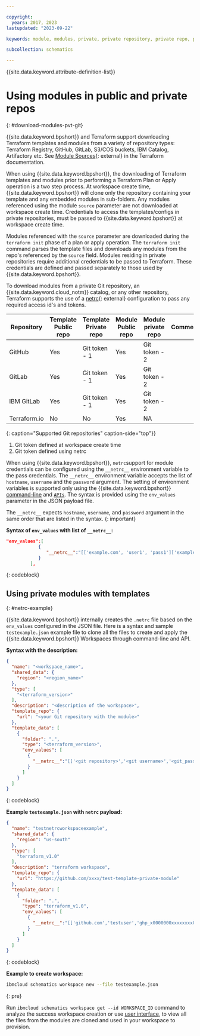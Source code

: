 ```yaml
---

copyright:
  years: 2017, 2023
lastupdated: "2023-09-22"

keywords: module, modules, private, private repository, private repo, private git repo, netrc, terraform, git token  

subcollection: schematics

---
```


{{site.data.keyword.attribute-definition-list}}

# Using modules in public and private repos
{: #download-modules-pvt-git}

{{site.data.keyword.bpshort}} and Terraform support downloading Terraform templates and modules from a variety of repository types: Terraform Registry, GitHub, GitLab, S3/COS buckets, IBM Catalog, Artifactory etc. See [Module Sources](https://developer.hashicorp.com/terraform/language/modules/sources#modules-in-package-sub-directories){: external} in the Terraform documentation. 

When using {{site.data.keyword.bpshort}}, the downloading of Terraform templates and modules prior to performing a Terraform Plan or Apply operation is a two step process. At workspace create time, {{site.data.keyword.bpshort}} will clone only the repository containing your template and any embedded modules in sub-folders. Any modules referenced using the module `source` parameter are not downloaded at workspace create time. Credentials to access the templates/configs in private repositories, must be passed to {{site.data.keyword.bpshort}} at workspace create time. 

Modules referenced with the `source` parameter are downloaded during the `terraform init` phase of a plan or apply operation. The `terraform init` command parses the template files and downloads any modules from the repo's referenced by the `source` field. Modules residing in private repositories require additional credentials to be passed to Terraform. These credentials are defined and passed separately to those used by {{site.data.keyword.bpshort}}. 

To download modules from a private Git repository, an {{site.data.keyword.cloud_notm}} catalog, or any other repository, Terraform supports the use of a [netrc](https://everything.curl.dev/usingcurl/netrc){: external} configuration to pass any required access id's and tokens. 

|  Repository </br>  | Template </br> Public repo | Template </br>Private repo | Module </br>Public repo | Module </br>private repo | Comment </br>  |
| --- |--- | --- | --- | --- | --- |
| GitHub | Yes | Git token - 1  | Yes | Git token - 2 | 
| GitLab | Yes | Git token - 1 | Yes | Git token - 2 | 
| IBM GitLab | Yes | Git token - 1 | Yes | Git token - 2 | 
| Terraform.io | No | No | Yes | NA |
{: caption="Supported Git repositories" caption-side="top"}}

1. Git token defined at workspace create time 
2. Git token defined using netrc


When using {{site.data.keyword.bpshort}}, `netrc`support for module credentials can be configured using the `__netrc__` environment variable to the pass credentials. The `__netrc__` environment variable accepts the list of `hostname`, `username` and the `password` argument. The setting of environment variables is supported only using the {{site.data.keyword.bpshort}} [command-line](/docs/schematics?topic=schematics-schematics-cli-reference#schematics-workspace-new) and [`APIs`](/apidocs/schematics/schematics#create-workspace). The syntax is provided using the `env_values` parameter in the JSON payload file.

The `__netrc__` expects `hostname`, `username`, and `password` argument in the same order that are listed in the syntax. 
{: important}

**Syntax of `env_values` with list of `__netrc__`:**

```json
"env_values":[
            {
               "__netrc__":"[['example.com', 'user1', 'pass1']['example1.com', 'user2' , 'pass2']]"
            }
         ],
```
{: codeblock}

## Using private modules with templates
{: #netrc-example}

{{site.data.keyword.bpshort}} internally creates the `.netrc` file based on the `env_values` configured in the JSON file. Here is a syntax and sample `testexample.json` example file to clone all the files to create and apply the {{site.data.keyword.bpshort}} Workspaces through command-line and API.

**Syntax with the description:**

```json
{
  "name": "<workspace_name>",
  "shared_data": {
    "region": "<region_name>"
  },
  "type": [
    "<terraform_version>"
  ],
  "description": "<description of the workspace>",
  "template_repo": {
    "url": "<your Git repository with the module>"
  },
  "template_data": [
    {
      "folder": ".",
      "type": "<terraform_version>",
      "env_values": [
        {
          "__netrc__":"[['<git repository>','<git username>','<git_password>']]"
        }
      ]
    }
  ]
}
```
{: codeblock}

**Example `testexample.json` with `netrc` payload:**

```json
{
  "name": "testnetrcworkspaceexample",
  "shared_data": {
    "region": "us-south"
  },
  "type": [
    "terraform_v1.0"
  ],
  "description": "terraform workspace",
  "template_repo": {
    "url": "https://github.com/xxxx/test-template-private-module"
  },
  "template_data": [
    {
      "folder": ".",
      "type": "terraform_v1.0",
      "env_values": [
        {
          "__netrc__":"[['github.com','testuser','ghp_x0000000xxxxxxxx000000efZxxxxxxxV']]"
        }
      ]
    }
  ]
}
```
{: codeblock}

**Example to create workspace:**
```sh
ibmcloud schematics workspace new --file testexample.json
```
{: pre}

Run `ibmcloud schematics workspace get --id WORKSPACE_ID` command to analyze the success workspace creation or use [user interface](https://cloud.ibm.com/schematics), to view all the files from the modules are cloned and used in your workspace to provision.

